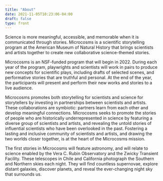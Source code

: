 ```yaml
---
title: "About"
date: 2021-11-05T10:23:06-04:00
draft: false
type: front
---
```


Science is more meaningful, accessible, and memorable when it is communicated through stories. Microcosms is a scientific storytelling program at the American Museum of Natural History that brings scientists and artists together to create new collaborative science-themed stories.

Microcosms is an NSF-funded program that will begin in 2022. During each year of the program, playwrights and scientists will work in pairs to produce new concepts for scientific plays, including drafts of selected scenes, and performative stories that are truthful and personal. At the end of the year, the participants will present and perform their new works and stories to a live audience.

Microcosms promotes both storytelling for scientists and science for storytellers by investing in partnerships between scientists and artists. These collaborations are symbiotic: partners learn from each other and develop meaningful connections. Microcosms seeks to promote the stories of people who are historically underrepresented in science by featuring a diverse group of scientists and artists, and revealing the untold stories of influential scientists who have been overlooked in the past. Fostering a lasting and inclusive community of scientists and artists, and drawing the two worlds closer together, is at the heart of the Microcosms mission.

The first stories in Microcosms will feature astronomy, and will relate to science enabled by the Vera C. Rubin Observatory and the Zwicky Transient Facility. These telescopes in Chile and California photograph the Southern and Northern skies each night. They will find countless supernovae, explore distant galaxies, discover planets, and reveal the ever-changing night sky that surrounds us.
